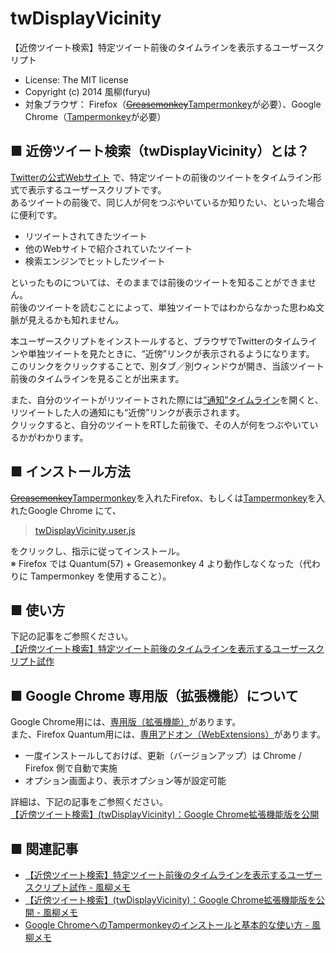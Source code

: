 twDisplayVicinity
=================
【近傍ツイート検索】特定ツイート前後のタイムラインを表示するユーザースクリプト  
- License: The MIT license  
- Copyright (c) 2014 風柳(furyu)  
- 対象ブラウザ： Firefox（<s>[Greasemonkey](https://addons.mozilla.org/ja/firefox/addon/greasemonkey/)</s>[Tampermonkey](https://addons.mozilla.org/ja/firefox/addon/tampermonkey/)が必要）、Google Chrome（[Tampermonkey](https://chrome.google.com/webstore/detail/tampermonkey/dhdgffkkebhmkfjojejmpbldmpobfkfo?hl=ja)が必要）  


■ 近傍ツイート検索（twDisplayVicinity）とは？
---
[Twitterの公式Webサイト](https://twitter.com/) で、特定ツイートの前後のツイートをタイムライン形式で表示するユーザースクリプトです。  
あるツイートの前後で、同じ人が何をつぶやいているか知りたい、といった場合に便利です。  

- リツイートされてきたツイート
- 他のWebサイトで紹介されていたツイート
- 検索エンジンでヒットしたツイート

といったものについては、そのままでは前後のツイートを知ることができません。  
前後のツイートを読むことによって、単独ツイートではわからなかった思わぬ文脈が見えるかも知れません。  

本ユーザースクリプトをインストールすると、ブラウザでTwitterのタイムラインや単独ツイートを見たときに、“近傍”リンクが表示されるようになります。  
このリンクをクリックすることで、別タブ／別ウィンドウが開き、当該ツイート前後のタイムラインを見ることが出来ます。  

また、自分のツイートがリツイートされた際には[“通知”タイムライン](https://twitter.com/i/notifications)を開くと、リツイートした人の通知にも“近傍”リンクが表示されます。  
クリックすると、自分のツイートをRTした前後で、その人が何をつぶやいているかがわかります。  


■ インストール方法
---
<s>[Greasemonkey](https://addons.mozilla.org/ja/firefox/addon/greasemonkey/)</s>[Tampermonkey](https://addons.mozilla.org/ja/firefox/addon/tampermonkey/)を入れたFirefox、もしくは[Tampermonkey](https://chrome.google.com/webstore/detail/tampermonkey/dhdgffkkebhmkfjojejmpbldmpobfkfo?hl=ja)を入れたGoogle Chrome にて、  

> [twDisplayVicinity.user.js](https://github.com/furyutei/twDisplayVicinity/raw/master/twDisplayVicinity.user.js)  

をクリックし、指示に従ってインストール。  
※ Firefox では Quantum(57) + Greasemonkey 4 より動作しなくなった（代わりに Tampermonkey を使用すること）。  

■ 使い方
---
下記の記事をご参照ください。  
[【近傍ツイート検索】特定ツイート前後のタイムラインを表示するユーザースクリプト試作](http://furyu.hatenablog.com/entry/20140327/1395914958)


■ Google Chrome 専用版（拡張機能）について
---
Google Chrome用には、[専用版（拡張機能）](https://chrome.google.com/webstore/detail/twdisplayvicinity/anmfeeanmnmdkjlhojpodibignbcfgjm)があります。  
また、Firefox Quantum用には、[専用アドオン（WebExtensions）](https://addons.mozilla.org/ja/firefox/addon/twdisplayvicinity/)があります。  

- 一度インストールしておけば、更新（バージョンアップ）は Chrome / Firefox 側で自動で実施
- オプション画面より、表示オプション等が設定可能

詳細は、下記の記事をご参照ください。  
[【近傍ツイート検索】(twDisplayVicinity)：Google Chrome拡張機能版を公開](http://furyu.hatenablog.com/entry/20140609/twDisplayVicinity)


■ 関連記事
---
- [【近傍ツイート検索】特定ツイート前後のタイムラインを表示するユーザースクリプト試作 - 風柳メモ](http://furyu.hatenablog.com/entry/20140327/1395914958)  
- [【近傍ツイート検索】(twDisplayVicinity)：Google Chrome拡張機能版を公開 - 風柳メモ](http://furyu.hatenablog.com/entry/20140609/twDisplayVicinity)
- [Google ChromeへのTampermonkeyのインストールと基本的な使い方 - 風柳メモ](http://furyu.hatenablog.com/entry/20141227/1419609930)  
